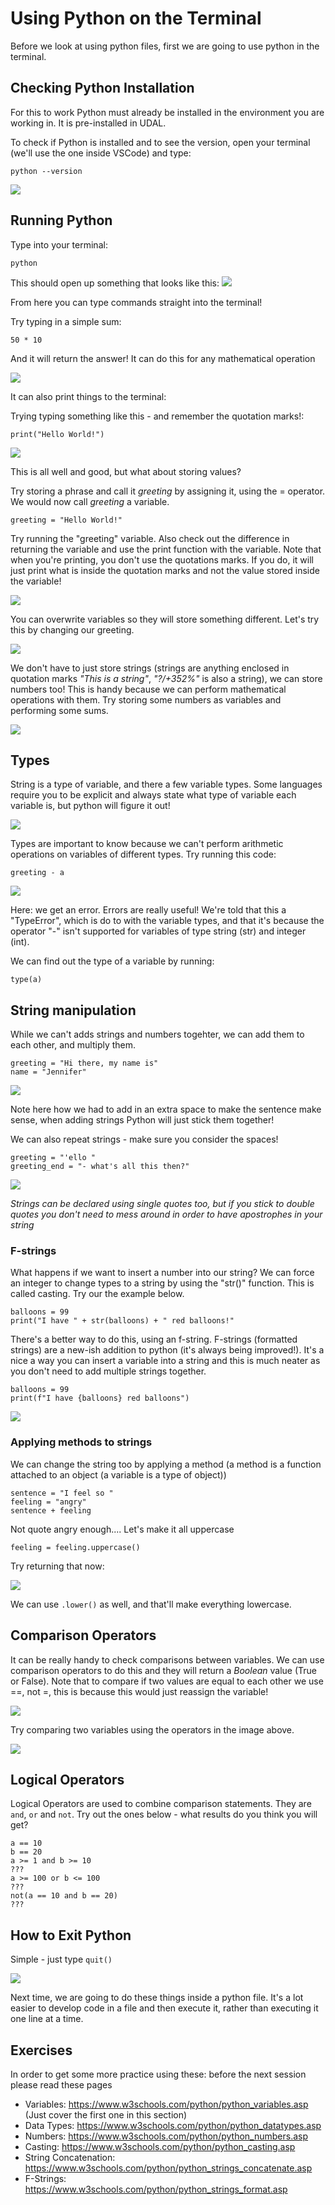 # Using Python on the Terminal

Before we look at using python files, first we are going to use python in the terminal.


## Checking Python Installation
For this to work Python must already be installed in the environment you are working in. It is pre-installed in UDAL.

To check if Python is installed and to see the version, open your terminal (we'll use the one inside VSCode) and type:

```
python --version
```
![](images/python_version.png.png)


## Running Python
Type into your terminal:

```
python
```

This should open up something that looks like this:
![](images/python_in_terminal.png)


From here you can type commands straight into the terminal!

Try typing in a simple sum:

```
50 * 10
```
And it will return the answer! It can do this for any mathematical operation

![](images/maths_in_terminal.png)

It can also print things to the terminal:

Trying typing something like this - and remember the quotation marks!:

```
print("Hello World!")
```

![](images/printing_strings.png)

This is all well and good, but what about storing values?

Try storing a phrase and call it *greeting* by assigning it, using the = operator. We would now call *greeting* a variable.

```
greeting = "Hello World!"
```

Try running the "greeting" variable. Also check out the difference in returning the variable and use the print function with the variable. Note that when you're printing, you don't use the quotations marks. If you do, it will just print what is inside the quotation marks and not the value stored inside the variable!

![](images/storing_variable.png)

You can overwrite variables so they will store something different. Let's try this by changing our greeting.

![](images/overwrite_variable.png)

We don't have to just store strings (strings are anything enclosed in quotation marks *"This is a string"*, *"?/+352%"* is also a string), we can store numbers too! This is handy because we can perform mathematical operations with them. Try storing some numbers as variables and performing some sums.

![](images/numbers_as_variables.png)

## Types

String is a type of variable, and there a few variable types. Some languages require you to be explicit and always state what type of variable each variable is, but python will figure it out!

![](images/variable_types.png)

Types are important to know because we can't perform arithmetic operations on variables of different types. Try running this code:

```
greeting - a
```

![](images/unsupported_operand_types.png)

Here: we get an error. Errors are really useful! We're told that this a "TypeError", which is do to with the variable types, and that it's because the operator "-" isn't supported for variables of type string (str) and integer (int).

We can find out the type of a variable by running:

```
type(a)
```

## String manipulation

While we can't adds strings and numbers togehter, we can add them to each other, and multiply them.

```
greeting = "Hi there, my name is"
name = "Jennifer"
```

![](images/adding_strings.png)

Note here how we had to add in an extra space to make the sentence make sense, when adding strings Python will just stick them together!


We can also repeat strings - make sure you consider the spaces!

```
greeting = "'ello "
greeting_end = "- what's all this then?"
```

![](images/repeating_strings.png)

*Strings can be declared using single quotes too, but if you stick to double quotes you don't need to mess around in order to have apostrophes in your string*

### F-strings

What happens if we want to insert a number into our string? We can force an integer to change types to a string by using the "str()" function. This is called casting. Try our the example below.

```
balloons = 99
print("I have " + str(balloons) + " red balloons!"
```

There's a better way to do this, using an f-string. F-strings (formatted strings) are a new-ish addition to python (it's always being improved!). It's a nice a way you can insert a variable into a string and this is much neater as you don't need to add multiple strings together.

```
balloons = 99
print(f"I have {balloons} red balloons")
```

![](images/f_strings.png)



### Applying methods to strings

We can change the string too by applying a method (a method is a function attached to an object (a variable is a type of object))

```
sentence = "I feel so "
feeling = "angry"
sentence + feeling
```
Not quote angry enough....
Let's make it all uppercase

```
feeling = feeling.uppercase()
```

Try returning that now:

![](images/uppercase_string.png)

We can use ```.lower()``` as well, and that'll make everything lowercase.


## Comparison Operators

It can be really handy to check comparisons between variables. We can use comparison operators to do this and they will return a *Boolean* value (True or False). Note that to compare if two values are equal to each other we use ==, not =, this is because this would just reassign the variable!

![](images/comparison.png)

Try comparing two variables using the operators in the image above.

![](images/comparing_variables.png)

## Logical Operators

Logical Operators are used to combine comparison statements. They are ```and```, ```or``` and ```not```. 
Try out the ones below - what results do you think you will get?

```
a == 10
b == 20
a >= 1 and b >= 10
???
a >= 100 or b <= 100
???
not(a == 10 and b == 20)
???

```


## How to Exit Python

Simple - just type  ```quit()```

![](images/quit.png)


Next time, we are going to do these things inside a python file. It's a lot easier to develop code in a file and then execute it, rather than executing it one line at a time.

## Exercises

In order to get some more practice using these: before the next session please read these pages

- Variables: https://www.w3schools.com/python/python_variables.asp (Just cover the first one in this section)
- Data Types: https://www.w3schools.com/python/python_datatypes.asp
- Numbers: https://www.w3schools.com/python/python_numbers.asp
- Casting: https://www.w3schools.com/python/python_casting.asp
- String Concatenation: https://www.w3schools.com/python/python_strings_concatenate.asp
- F-Strings: https://www.w3schools.com/python/python_strings_format.asp
